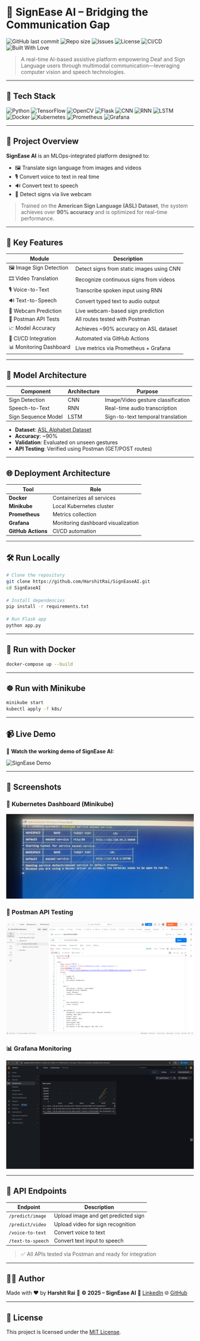 
# 🤟 SignEase AI – Bridging the Communication Gap

![GitHub last commit](https://img.shields.io/github/last-commit/HarshitRai/SignEaseAI)
![Repo size](https://img.shields.io/github/repo-size/HarshitRai/SignEaseAI)
![Issues](https://img.shields.io/github/issues/HarshitRai/SignEaseAI)
![License](https://img.shields.io/github/license/HarshitRai/SignEaseAI)
![CI/CD](https://img.shields.io/badge/CI%2FCD-GitHub%20Actions-blue?logo=githubactions)
![Built With Love](https://img.shields.io/badge/built%20with-%E2%9D%A4-red)

> A real-time AI-based assistive platform empowering Deaf and Sign Language users through multimodal communication—leveraging computer vision and speech technologies.

---

## 🧠 Tech Stack

![Python](https://img.shields.io/badge/Python-3.10-blue?logo=python)
![TensorFlow](https://img.shields.io/badge/TensorFlow-ML-orange?logo=tensorflow)
![OpenCV](https://img.shields.io/badge/OpenCV-Vision-informational?logo=opencv)
![Flask](https://img.shields.io/badge/Flask-API-lightgrey?logo=flask)
![CNN](https://img.shields.io/badge/CNN-Image%20Detection-red)
![RNN](https://img.shields.io/badge/RNN-Voice-green)
![LSTM](https://img.shields.io/badge/LSTM-Sequence-blueviolet)
![Docker](https://img.shields.io/badge/Docker-Container-blue?logo=docker)
![Kubernetes](https://img.shields.io/badge/Kubernetes-Minikube-blue?logo=kubernetes)
![Prometheus](https://img.shields.io/badge/Prometheus-Monitoring-orange?logo=prometheus)
![Grafana](https://img.shields.io/badge/Grafana-Dashboard-yellow?logo=grafana)

---

## 🎯 Project Overview

**SignEase AI** is an MLOps-integrated platform designed to:

* 🖼️ Translate sign language from images and videos
* 🎙️ Convert voice to text in real time
* 🔊 Convert text to speech
* 📸 Detect signs via live webcam

> Trained on the **American Sign Language (ASL) Dataset**, the system achieves over **90% accuracy** and is optimized for real-time performance.

---

## 🚀 Key Features

| Module                   | Description                               |
| ------------------------ | ----------------------------------------- |
| 🖼️ Image Sign Detection | Detect signs from static images using CNN |
| 🎞️ Video Translation    | Recognize continuous signs from videos    |
| 🎙️ Voice-to-Text        | Transcribe spoken input using RNN         |
| 🔊 Text-to-Speech        | Convert typed text to audio output        |
| 📸 Webcam Prediction     | Live webcam-based sign prediction         |
| 🧪 Postman API Tests     | All routes tested with Postman            |
| 📈 Model Accuracy        | Achieves \~90% accuracy on ASL dataset    |
| 🔁 CI/CD Integration     | Automated via GitHub Actions              |
| 📊 Monitoring Dashboard  | Live metrics via Prometheus + Grafana     |

---

## 🧠 Model Architecture

| Component           | Architecture | Purpose                            |
| ------------------- | ------------ | ---------------------------------- |
| Sign Detection      | CNN          | Image/Video gesture classification |
| Speech-to-Text      | RNN          | Real-time audio transcription      |
| Sign Sequence Model | LSTM         | Sign-to-text temporal translation  |

* **Dataset**: [ASL Alphabet Dataset](https://www.kaggle.com/datasets/grassknoted/asl-alphabet)
* **Accuracy**: \~90%
* **Validation**: Evaluated on unseen gestures
* **API Testing**: Verified using Postman (GET/POST routes)

---

## 🌐 Deployment Architecture

| Tool               | Role                               |
| ------------------ | ---------------------------------- |
| **Docker**         | Containerizes all services         |
| **Minikube**       | Local Kubernetes cluster           |
| **Prometheus**     | Metrics collection                 |
| **Grafana**        | Monitoring dashboard visualization |
| **GitHub Actions** | CI/CD automation                   |

---

## 🛠️ Run Locally

```bash
# Clone the repository
git clone https://github.com/HarshitRai/SignEaseAI.git
cd SignEaseAI

# Install dependencies
pip install -r requirements.txt

# Run Flask app
python app.py
```

---

## 🐳 Run with Docker

```bash
docker-compose up --build
```

---

## ☸️ Run with Minikube

```bash
minikube start
kubectl apply -f k8s/
```

---

## 📹 Live Demo

🎥 **Watch the working demo of SignEase AI:**

![SignEase Demo](https://github.com/Harshitraiii2005/SignEase-AI/blob/main/SignEaseAI-GoogleChrome2025-07-2702-05-14-ezgif.com-video-to-gif-converter.gif)

---

## 📸 Screenshots

### 🔧 Kubernetes Dashboard (Minikube)

![K8s Dashboard](https://github.com/Harshitraiii2005/SignEase-AI/blob/main/WhatsApp%20Image%202025-07-27%20at%2002.53.26_12fba7c8.jpg)

### 📮 Postman API Testing

![Postman API](https://github.com/Harshitraiii2005/SignEase-AI/blob/main/http___127.0.0.1_5000_%20-%20Harshit%20Rai's%20Workspace%207_27_2025%202_47_12%20AM.png)

### 📊 Grafana Monitoring

![Grafana Dashboard](https://github.com/Harshitraiii2005/SignEase-AI/blob/main/first%20one%20-%20Dashboards%20-%20Grafana%20-%20Google%20Chrome%207_27_2025%203_03_52%20AM.png)

---

## 🔌 API Endpoints

| Endpoint          | Description                         |
| ----------------- | ----------------------------------- |
| `/predict/image`  | Upload image and get predicted sign |
| `/predict/video`  | Upload video for sign recognition   |
| `/voice-to-text`  | Convert voice to text               |
| `/text-to-speech` | Convert text input to speech        |

> ✅ All APIs tested via Postman and ready for integration

---

## 👨‍💻 Author

Made with ❤️ by **Harshit Rai**
📅 **© 2025 – SignEase AI**
🔗 [LinkedIn](https://www.linkedin.com/in/harshit-rai-5b91142a8/)
🌐 [GitHub](https://github.com/HarshitRai)

---

## 📄 License

This project is licensed under the [MIT License](LICENSE).
